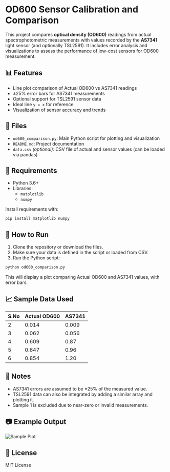 
# OD600 Sensor Calibration and Comparison

This project compares **optical density (OD600)** readings from actual spectrophotometric measurements with values recorded by the **AS7341** light sensor (and optionally TSL2591). It includes error analysis and visualizations to assess the performance of low-cost sensors for OD600 measurement.

## 📊 Features

- Line plot comparison of Actual OD600 vs AS7341 readings
- ±25% error bars for AS7341 measurements
- Optional support for TSL2591 sensor data
- Ideal line `y = x` for reference
- Visualization of sensor accuracy and trends

## 📁 Files

- `od600_comparison.py`: Main Python script for plotting and visualization
- `README.md`: Project documentation
- `data.csv` *(optional)*: CSV file of actual and sensor values (can be loaded via pandas)

## 🔧 Requirements

- Python 3.6+
- Libraries:
  - `matplotlib`
  - `numpy`

Install requirements with:

```bash
pip install matplotlib numpy
```

## 🚀 How to Run

1. Clone the repository or download the files.
2. Make sure your data is defined in the script or loaded from CSV.
3. Run the Python script:

```bash
python od600_comparison.py
```

This will display a plot comparing Actual OD600 and AS7341 values, with error bars.

## 📈 Sample Data Used

| S.No | Actual OD600 | AS7341 |
|------|--------------|--------|
| 2    | 0.014        | 0.009  |
| 3    | 0.062        | 0.056  |
| 4    | 0.609        | 0.87   |
| 5    | 0.647        | 0.96   |
| 6    | 0.854        | 1.20   |

## 📌 Notes

- AS7341 errors are assumed to be ±25% of the measured value.
- TSL2591 data can also be integrated by adding a similar array and plotting it.
- Sample 1 is excluded due to near-zero or invalid measurements.

## 📷 Example Output

![Sample Plot](example_plot.png)

## 📄 License

MIT License
